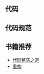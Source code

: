 ## 代码

## 代码规范

## 书籍推荐
* [代码整洁之道](https://book.douban.com/subject/4199741/)
* [重构](https://book.douban.com/subject/4262627/)

